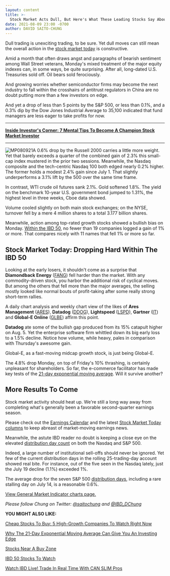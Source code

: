 ```yaml
---
layout: content
title: >-
  Stock Market Acts Dull, But Here's What These Leading Stocks Say About The Trend
date: 2021-08-09 23:00 -0700
author: DAVID SAITO-CHUNG
---
```






Dull trading is unexciting trading, to be sure. Yet dull moves can still mean the overall action in the [stock market today](https://www.investors.com/market-trend/stock-market-today/stock-market-today-market-trends-best-stocks-buy-watch/) is constructive.




Amid a month that often draws angst and paragraphs of bearish sentiment among Wall Street veterans, Monday's mixed treatment of the major equity indexes can, in some ways, be quite surprising. After all, long-dated U.S. Treasuries sold off. Oil bears sold ferociously.


And growing worries whether semiconductor firms may become the next industry to fall within the crosshairs of antitrust regulators in China are no doubt putting more than a few investors on edge.


And yet a drop of less than 5 points by the S&P 500, or less than 0.1%, and a 0.3% dip by the Dow Jones Industrial Average to 35,100 indicated that fund managers are less eager to take profits for now.




---


[**Inside Investor's Corner: 7 Mental Tips To Become A Champion Stock Market Investor**](https://www.investors.com/how-to-invest/investors-corner/how-to-beat-stock-market-7-mental-tips/)




---


![MP080921](https://www.investors.com/wp-content/uploads/2021/08/MP080921-235x300.jpg)A 0.6% drop by the Russell 2000 carries a little more weight. Yet that barely exceeds a quarter of the combined gain of 2.3% this small-cap index mustered in the prior two sessions. Meanwhile, the Nasdaq composite and the tech-centric Nasdaq 100 both edged nearly 0.2% higher. The former holds a modest 2.4% gain since July 1. That slightly underperforms a 3.1% lift by the 500 over the same time frame.


In contrast, WTI crude oil futures sank 2.1%. Gold softened 1.8%. The yield on the benchmark 10-year U.S. government bond jumped to 1.31%, the highest level in three weeks, Cboe data showed.


Volume cooled slightly on both main stock exchanges; on the NYSE, turnover fell by a mere 4 million shares to a total 3.177 billion shares.


Meanwhile, action among top-rated growth stocks showed a bullish bias on Monday. [Within the IBD 50](https://leaderboard.investors.com/#/ibd50/top10), no fewer than 19 companies logged a gain of 1% or more. That compares nicely with 11 names that fell 1% or more so far.


Stock Market Today: Dropping Hard Within The IBD 50
---------------------------------------------------


Looking at the early losers, it shouldn't come as a surprise that **Diamondback Energy** ([FANG](https://research.investors.com/quote.aspx?symbol=FANG)) fell harder than the market. With any commodity-driven stock, you harbor the additional risk of cyclical moves. But among the others that fell more than the major averages, the selling mostly looked like normal bouts of profit-taking after some really strong short-term rallies.



A daily chart analysis and weekly chart view of the likes of **Ares Management** ([ARES](https://research.investors.com/quote.aspx?symbol=ARES)), **Datadog** ([DDOG](https://research.investors.com/quote.aspx?symbol=DDOG)), **Lightspeed** ([LSPD](https://research.investors.com/quote.aspx?symbol=LSPD)), **Gartner** ([IT](https://research.investors.com/quote.aspx?symbol=IT)) and **Global-E Online** ([GLBE](https://research.investors.com/quote.aspx?symbol=GLBE)) affirm this point.


**Datadog** ate some of the bullish gap produced from its 15% catapult higher on Aug. 5. Yet the enterprise software firm whittled down its big early loss to a 1.5% decline. Notice how volume, while heavy, pales in comparison with Thursday's awesome gain.


Global-E, as a fast-moving midcap growth stock, is just being Global-E.


The 4.8% drop Monday, on top of Friday's 10% thrashing, is certainly unpleasant for shareholders. So far, the e-commerce facilitator has made key tests of the [21-day exponential moving average](https://www.investors.com/how-to-invest/investors-corner/what-is-the-21-day-exponential-moving-average/). Will it survive another?


More Results To Come
--------------------


Stock market activity should heat up. We're still a long way away from completing what's generally been a favorable second-quarter earnings season.


Please check out the [Earnings Calendar](https://www.investors.com/research/earnings-calendar-analyst-estimates-stocks-to-watch/) and the latest [Stock Market Today columns](https://www.investors.com/market-trend/stock-market-today/stock-market-today-market-trends-best-stocks-buy-watch/) to keep abreast of market-moving earnings news.


Meanwhile, the astute IBD reader no doubt is keeping a close eye on the elevated [distribution day count](https://www.investors.com/how-to-invest/investors-corner/how-to-spot-stock-market-tops-track-the-distribution-days/) on both the Nasdaq and S&P 500.


Indeed, a large number of institutional sell-offs should never be ignored. Yet few of the current distribution days in the rolling 25-trading-day account showed real bite. For instance, out of the five seen in the Nasdaq lately, just the July 19 decline (1.1%) exceeded 1%.


The average drop for the seven S&P 500 [distribution days](https://www.investors.com/how-to-invest/investors-corner/how-do-you-spot-a-major-market-top-easy-look-for-heavy-distribution/), including a rare stalling day on July 14, is a reasonable 0.6%.


[View General Market Indicator charts page.](https://www.investors.com/wp-content/uploads/2021/08/DailyGMI080921.pdf)


*Please follow Chung on Twitter: [@saitochung](https://twitter.com/SaitoChung) and [@IBD\_DChung](https://twitter.com/IBD_DChung)*


**YOU MIGHT ALSO LIKE:**


[Cheap Stocks To Buy: 5 High-Growth Companies To Watch Right Now](https://www.investors.com/research/cheap-stocks-to-buy/)


[Why The 21-Day Exponential Moving Average Can Give You An Investing Edge](https://www.investors.com/how-to-invest/investors-corner/what-is-the-21-day-exponential-moving-average/)


[Stocks Near A Buy Zone](https://www.investors.com/category/stock-lists/stocks-near-a-buy-zone/)


[IBD 50 Stocks To Watch](https://www.investors.com/research/ibd-50-growth-stocks-to-watch/)


[Watch IBD Live! Trade In Real Time With CAN SLIM Pros](https://shop.investors.com/offer/splashresponsive.aspx?id=IBD-Live)




